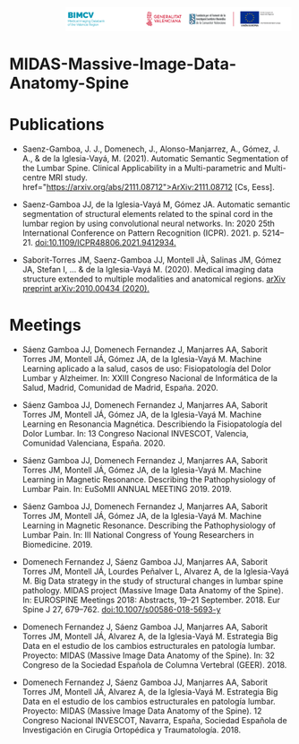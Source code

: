 <div class="clearfix" style="padding: 0px; padding-left: 100px; display: flex; flex-wrap: nowrap; justify-content: space-evenly; align-items:center">
<a href="https://bimcv.cipf.es/bimcv-projects/project-midas/"><img src="https://github.com/BIMCV-CSUSP/BIMCV-COVID-19/blob/master/Images/logoinst.png?raw=true"</a><a href="http://ceib.san.gva.es"></a></div>

# MIDAS-Massive-Image-Data-Anatomy-Spine
# Publications

* Saenz-Gamboa, J. J., Domenech, J., Alonso-Manjarrez, A., Gómez, J. A., & de la Iglesia-Vayá, M. (2021). Automatic Semantic Segmentation of the Lumbar Spine. Clinical Applicability in a Multi-parametric and Multi-centre MRI study. href="https://arxiv.org/abs/2111.08712">ArXiv:2111.08712 [Cs, Eess].</a>
 
* Saenz-Gamboa JJ, de la Iglesia-Vayá M, Gómez JA. Automatic semantic segmentation of structural elements related to the spinal cord in the lumbar region by using convolutional neural networks. In: 2020 25th International Conference on Pattern Recognition (ICPR). 2021. p. 5214–21. <a href="https://doi.org/10.1109/ICPR48806.2021.9412934">doi:10.1109/ICPR48806.2021.9412934.</a>

* Saborit-Torres JM, Saenz-Gamboa JJ, Montell JÀ, Salinas JM, Gómez JA, Stefan I, ... & de la Iglesia-Vayá M. (2020). Medical imaging data structure extended to multiple modalities and anatomical regions. <a href="https://arxiv.org/abs/2010.00434v1">arXiv preprint arXiv:2010.00434 (2020).</a>


# Meetings

*  Sáenz Gamboa JJ, Domenech Fernandez J, Manjarres AA, Saborit Torres JM, Montell JÁ, Gómez JA, de la Iglesia-Vayá M. Machine Learning aplicado a la salud, casos de uso: Fisiopatología del Dolor Lumbar y Alzheimer. In: XXIII Congreso Nacional de Informática de la Salud, Madrid, Comunidad de Madrid, España. 2020. 

*  Sáenz Gamboa JJ, Domenech Fernandez J, Manjarres AA, Saborit Torres JM, Montell JÁ, Gómez JA, de la Iglesia-Vayá M. Machine Learning en Resonancia Magnética. Describiendo la Fisiopatología del Dolor Lumbar. In: 13 Congreso Nacional INVESCOT, Valencia, Comunidad Valenciana, España. 2020.
 
*  Sáenz Gamboa JJ, Domenech Fernandez J, Manjarres AA, Saborit Torres JM, Montell JÁ, Gómez JA, de la Iglesia-Vayá M. Machine Learning in Magnetic Resonance. Describing the Pathophysiology of Lumbar Pain. In: EuSoMII ANNUAL MEETING 2019. 2019.

*  Sáenz Gamboa JJ, Domenech Fernandez J, Manjarres AA, Saborit Torres JM, Montell JÁ, Gómez JA, de la Iglesia-Vayá M. Machine Learning in Magnetic Resonance. Describing the Pathophysiology of Lumbar Pain. In:  III National Congress of Young Researchers in Biomedicine. 2019.

* Domenech Fernandez J, Sáenz Gamboa JJ, Manjarres AA, Saborit Torres JM, Montell JÁ, Lourdes Peñalver L, Alvarez A, de la Iglesia-Vayá M. Big Data strategy in the study of structural changes in lumbar spine pathology. MIDAS project (Massive Image Data Anatomy of the Spine). In: EUROSPINE Meetings 2018: Abstracts, 19–21 September. 2018. Eur Spine J 27, 679–762. <a href="https://doi.org/10.1007/s00586-018-5693-y">doi:10.1007/s00586-018-5693-y</a>

* Domenech Fernandez J, Sáenz Gamboa JJ, Manjarres AA, Saborit Torres JM, Montell JÁ, Alvarez A, de la Iglesia-Vayá M. Estrategia Big Data en el estudio de los cambios estructurales en patología lumbar. Proyecto: MIDAS (Massive Image Data Anatomy of the Spine). In: 32 Congreso de la Sociedad Española de Columna Vertebral (GEER). 2018.

* Domenech Fernandez J, Sáenz Gamboa JJ, Manjarres AA, Saborit Torres JM, Montell JÁ, Alvarez A, de la Iglesia-Vayá M. Estrategia Big Data en el estudio de los cambios estructurales en patología lumbar. Proyecto: MIDAS (Massive Image Data Anatomy of the Spine). 12 Congreso Nacional INVESCOT, Navarra, España, Sociedad Española de Investigación en Cirugía Ortopédica y Traumatología. 2018. 


